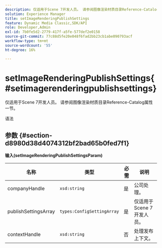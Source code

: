 ```yaml
---
description: 仅适用于Scene 7开发人员。 请参阅图像渲染材质目录Reference-Catalog属性一节。
solution: Experience Manager
title: setImageRenderingPublishSettings
feature: Dynamic Media Classic,SDK/API
role: Developer,Admin
exl-id: 7b0fe5d2-2779-417f-a5fe-577def2e0158
source-git-commit: 77c88d5fe20e048f6fad2bb23cb1abe090793acf
workflow-type: tm+mt
source-wordcount: '55'
ht-degree: 16%

---
```


# setImageRenderingPublishSettings{#setimagerenderingpublishsettings}

仅适用于Scene 7开发人员。 请参阅图像渲染材质目录Reference-Catalog属性一节。

语法

## 参数 {#section-d8980d38d4074312bf2bad65b0fed7f1}

**输入(setImageRenderingPublishSettingsParam)**

| 名称 | 类型 | 必需 | 说明 |
|---|---|---|---|
| companyHandle | `xsd:string` | 是 | 公司处理。 |
| publishSettingsArray | `types:ConfigSettingArray` | 是 | 仅适用于Scene 7开发人员。 |
| contextHandle | `xsd:string` | 否 | 处理发布上下文。 |
